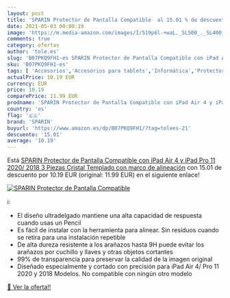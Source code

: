 ```yaml
---
layout: post
title: 'SPARIN Protector de Pantalla Compatible  al 15.01 % de descuento'
date: 2021-05-03 00:00:19
image: 'https://m.media-amazon.com/images/I/519p6l-+waL._SL500_._SL400_.jpg'
comments: true
category: ofertas
author: 'tole.es'
slug: 'B07PKQ9FH1-es SPARIN Protector de Pantalla Compatible con iPad Air 4 y...'
sku: 'B07PKQ9FH1-es'
tags: [ 'Accesorios','Accesorios para tablets','Informática','Protectores de pantalla para tablets','ipad','sparin', ]
actualPrice: 10.19 EUR
currency: EUR
price: 10.19
comparePrice: 11.99 EUR
prodname: 'SPARIN Protector de Pantalla Compatible con iPad Air 4 y iPad Pro 11 2020/ 2018   3 Piezas  Cristal Templado con marco de alineación'
country: 'es'
flag: '🇪🇸'
brand: 'SPARIN'
buyurl: 'https://www.amazon.es/dp/B07PKQ9FH1/?tag=tolees-21'
descuento: '15.01'
average: '10.19'
---
```


Está [SPARIN Protector de Pantalla Compatible con iPad Air 4 y iPad Pro 11 2020/ 2018   3 Piezas  Cristal Templado con marco de alineación](https://www.amazon.es/dp/B07PKQ9FH1/?tag=tolees-21) con 15.01 de descuento por 10.19 EUR (original: 11.99 EUR) en el siguiente enlace!

[![SPARIN Protector de Pantalla Compatible ](https://m.media-amazon.com/images/I/519p6l-+waL._SL500_._SL400_.jpg)](https://www.amazon.es/dp/B07PKQ9FH1/?tag=tolees-21)

ℹ️:

- El diseño ultradelgado mantiene una alta capacidad de respuesta cuando usas un Pencil
- Es fácil de instalar con la herramienta para alinear. Sin residuos cuando se retira para una instalación repetible
- De alta dureza resistente a los arañazos hasta 9H puede evitar los arañazos por cuchillo y llaves y otras objetos cortantes
- 99% de transparencia para preservar la calidad de la imagen original
- Diseñado especialmente y cortado con precisión para iPad Air 4/ Pro 11 2020 y 2018 Modelos. No compatible con ningún otro modelo

[🛒 Ver la oferta!!](https://www.amazon.es/dp/B07PKQ9FH1/?tag=tolees-21)
